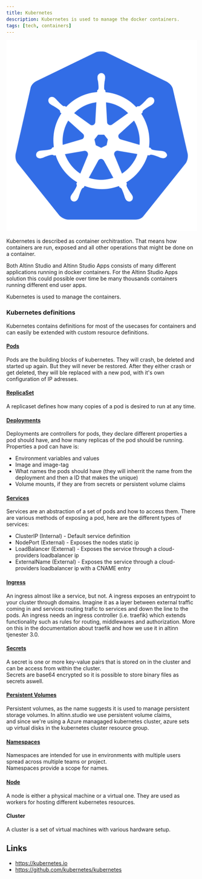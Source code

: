 ```yaml
---
title: Kubernetes
description: Kubernetes is used to manage the docker containers. 
tags: [tech, containers]
---
```


![Kubernetes logo](kubernetes.png?width=200)

Kubernetes is described as container orchitrastion. That means how containers are run,
exposed and all other operations that might be done on a container.

Both Altinn Studio and Altinn Studio Apps consists of many different applications
running in docker containers. For the Altinn Studio Apps solution this could possible
over time be many thousands containers running different end user apps.  

Kubernetes is used to manage the containers.  

### Kubernetes definitions

Kubernetes contains definitions for most of the usecases for containers
and can easily be extended with custom resource definitions.

#### [Pods](https://kubernetes.io/docs/concepts/workloads/pods/pod-overview/)

Pods are the building blocks of kubernetes. They will crash, be deleted and started up again.
But they will never be restored. After they either crash or get deleted, they will ble replaced with a new pod, with it's own configuration of IP adresses.

#### [ReplicaSet](https://kubernetes.io/docs/concepts/workloads/controllers/replicaset/)

A replicaset defines how many copies of a pod is desired to run at any time.

#### [Deployments](https://kubernetes.io/docs/concepts/workloads/controllers/deployment/)

Deployments are controllers for pods, they declare different properties a pod should have, and how many replicas of the pod should be running.  
Properties a pod can have is:

* Environment variables and values
* Image and image-tag
* What names the pods should have (they will inherrit the name from the deployment and then a ID that makes the unique)
* Volume mounts, if they are from secrets or persistent volume claims

#### [Services](https://kubernetes.io/docs/concepts/services-networking/service/)

Services are an abstraction of a set of pods and how to access them. There are various methods of exposing a pod, here are the different types of services:

* ClusterIP (Internal) - Default service definition
* NodePort (External) - Exposes the nodes static ip
* LoadBalancer (External) - Exposes the service through a cloud-providers loadbalancer ip
* ExternalName (External) - Exposes the service through a cloud-providers loadbalancer ip with a CNAME entry


#### [Ingress](https://kubernetes.io/docs/concepts/services-networking/ingress/)

An ingress almost like a service, but not. A ingress exposes an entrypoint to your
cluster through domains. Imagine it as a layer between external traffic coming
in and services routing trafic to services and down the line to the pods. An ingress
needs an ingress controller (i.e. traefik) which extends functionality such as rules
for routing, middlewares and authorization. More on this in the documentation
about traefik and how we use it in altinn tjenester 3.0.

#### [Secrets](https://kubernetes.io/docs/concepts/configuration/secret/)

A secret is one or more key-value pairs that is stored on in the cluster and can be access from within the cluster.  
Secrets are base64 encrypted so it is possible to store binary files as secrets aswell.


#### [Persistent Volumes](https://kubernetes.io/docs/concepts/storage/persistent-volumes/)

Persistent volumes, as the name suggests it is used to manage persistent storage volumes. In altinn.studio we use persistent volume claims,  
and since we're using a Azure managaged kubernetes cluster, azure sets up virtual disks in the kubernetes cluster resource group.

#### [Namespaces](https://kubernetes.io/docs/concepts/overview/working-with-objects/namespaces/)

Namespaces are intended for use in environments with multiple users spread across multiple teams or project.  
Namespaces provide a scope for names.

#### [Node](https://kubernetes.io/docs/concepts/architecture/nodes/)

A node is either a physical machine or a virtual one. They are used as workers for hosting different kubernetes resources.

#### Cluster

A cluster is a set of virtual machines with various hardware setup.


## Links

- https://kubernetes.io
- https://github.com/kubernetes/kubernetes
